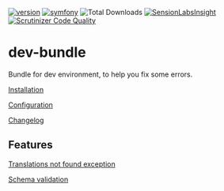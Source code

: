 [![version](https://img.shields.io/badge/version-4.0.0-green.svg)](https://github.com/steevanb/dev-bundle/tree/4.0.0)
[![symfony](https://img.shields.io/badge/symfony-^2.6|^3.0-blue.svg)](https://symfony.com/)
![Total Downloads](https://poser.pugx.org/steevanb/dev-bundle/downloads)
[![SensionLabsInsight](https://img.shields.io/badge/SensionLabsInsight-platinum-brightgreen.svg)](https://insight.sensiolabs.com/projects/16b18376-e47e-4a0c-8a47-c0eead976317/analyses/33)
[![Scrutinizer Code Quality](https://scrutinizer-ci.com/g/steevanb/dev-bundle/badges/quality-score.png?b=master)](https://scrutinizer-ci.com/g/steevanb/dev-bundle/?branch=master)

dev-bundle
==========

Bundle for dev environment, to help you fix some errors.

[Installation](Resources/doc/installation.md)

[Configuration](Resources/doc/configuration.md)

[Changelog](Resources/doc/changelog.md)

Features
--------

[Translations not found exception](Resources/doc/translationsNotFoundException.md)

[Schema validation](Resources/doc/validateSchema.md)

